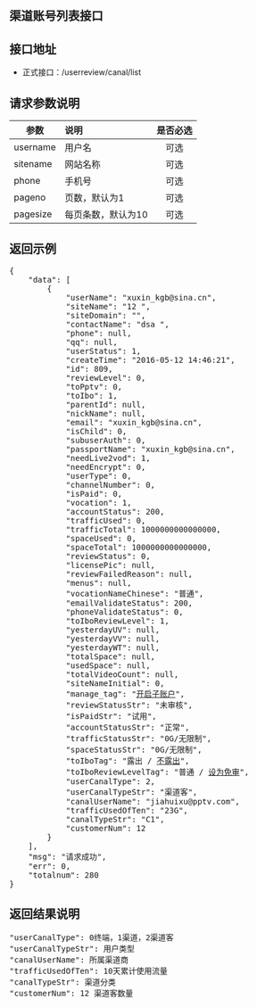 渠道账号列表接口
----------

接口地址
----------
  * 正式接口：/userreview/canal/list

请求参数说明
----------
|  参数         |说明          |是否必选|
| ------------- |:-------------|:-----:|
| username            | 用户名 |可选    |
| sitename            | 网站名称 |可选    |
| phone      | 手机号  |可选    |
| pageno      | 页数，默认为1 |可选    |
| pagesize      | 每页条数，默认为10 |可选    |
返回示例
----------
<pre>
{
    "data": [
        {
            "userName": "xuxin_kgb@sina.cn",
            "siteName": "12 ",
            "siteDomain": "",
            "contactName": "dsa ",
            "phone": null,
            "qq": null,
            "userStatus": 1,
            "createTime": "2016-05-12 14:46:21",
            "id": 809,
            "reviewLevel": 0,
            "toPptv": 0,
            "toIbo": 1,
            "parentId": null,
            "nickName": null,
            "email": "xuxin_kgb@sina.cn",
            "isChild": 0,
            "subuserAuth": 0,
            "passportName": "xuxin_kgb@sina.cn",
            "needLive2vod": 1,
            "needEncrypt": 0,
            "userType": 0,
            "channelNumber": 0,
            "isPaid": 0,
            "vocation": 1,
            "accountStatus": 200,
            "trafficUsed": 0,
            "trafficTotal": 1000000000000000,
            "spaceUsed": 0,
            "spaceTotal": 1000000000000000,
            "reviewStatus": 0,
            "licensePic": null,
            "reviewFailedReason": null,
            "menus": null,
            "vocationNameChinese": "普通",
            "emailValidateStatus": 200,
            "phoneValidateStatus": 0,
            "toIboReviewLevel": 1,
            "yesterdayUV": null,
            "yesterdayVV": null,
            "yesterdayWT": null,
            "totalSpace": null,
            "usedSpace": null,
            "totalVideoCount": null,
            "siteNameInitial": 0,
            "manage_tag": "<a href=\"http://localhost/scc/public/index.php/userreview/user/subuser?id=xuxin_kgb@sina.cn&subuserauth=1\">开启子账户</a>",
            "reviewStatusStr": "未审核",
            "isPaidStr": "试用",
            "accountStatusStr": "正常",
            "trafficStatusStr": "0G/无限制",
            "spaceStatusStr": "0G/无限制",
            "toIboTag": "露出 / <a class='ppBtn' onclick='return confirm(\"当日只能修改一次哦！确认修改吗？\")' href=\"http://localhost/scc/public/index.php/userreview/user/edit-to-ibo?id=xuxin_kgb@sina.cn&toibo=0\">不露出</a>",
            "toIboReviewLevelTag": "普通 / <a class='ppBtn' onclick='return confirm(\"当日只能修改一次哦！确认修改吗？\")' href=\"http://localhost/scc/public/index.php/userreview/user/edit-to-ibo-level?id=xuxin_kgb@sina.cn&to_ibo_review_level=0\">设为免审</a>",
            "userCanalType": 2,
            "userCanalTypeStr": "渠道客",
            "canalUserName": "jiahuixu@pptv.com",
            "trafficUsedOfTen": "23G",
            "canalTypeStr": "C1",
            "customerNum": 12
        }
    ],
    "msg": "请求成功",
    "err": 0,
    "totalnum": 280
}
</pre>

返回结果说明
----------
<pre>
"userCanalType": 0终端，1渠道，2渠道客 
"userCanalTypeStr": 用户类型
"canalUserName": 所属渠道商
"trafficUsedOfTen": 10天累计使用流量
"canalTypeStr": 渠道分类
"customerNum": 12 渠道客数量
</pre>